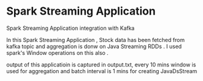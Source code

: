 # Spark Streaming Application
Spark Streaming Application integration with Kafka

In this Spark Streaming Application , Stock data has been fetched from kafka topic and aggregation is donw on Java Streaming RDDs .
I used spark's Window operations on this also .

output of this applicatioin is captured in output.txt, every 10 mins window is used for aggregation and batch interval is 1 mins for creating JavaDsStream
